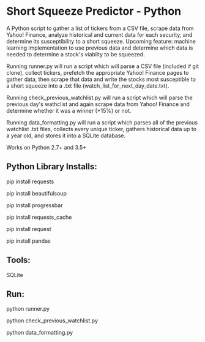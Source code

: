 Short Squeeze Predictor - Python
================================

A Python script to gather a list of tickers from a CSV file, scrape data from Yahoo! Finance, analyze historical and current data for each security, and determine its susceptibility to a short squeeze. Upcoming feature: machine learning implementation to use previous data and determine which data is needed to determine a stock's viablity to be squeezed.

Running runner.py will run a script which will parse a CSV file (included if git clone), collect tickers, prefetch the appropriate Yahoo! Finance pages to gather data, then scrape that data and write the stocks most susceptible to a short squeeze into a .txt file (watch_list_for_next_day_date.txt).

Running check_previous_watchlist.py will run a script which will parse the previous day's wathclist and again scrape data from Yahoo! Finance and determine whether it was a winner (+15%) or not.

Running data_formatting.py will run a script which parses all of the previous watchlist .txt files, collects every unique ticker, gathers historical data up to a year old, and stores it into a SQLite database.

Works on Python 2.7+ and 3.5+

Python Library Installs:
------------------------

pip install requests

pip install beautifulsoup

pip install progressbar

pip install requests_cache

pip install request

pip install pandas


Tools:
------

SQLite

Run:
----

python runner.py

python check_previous_watchlist.py

python data_formatting.py
